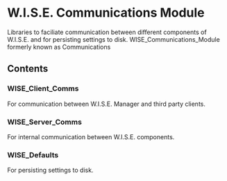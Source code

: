 # W.I.S.E. Communications Module

Libraries to faciliate communication between different components of W.I.S.E. and for persisting settings to disk.
WISE_Communications_Module formerly known as Communications

## Contents

### WISE_Client_Comms
For communication between W.I.S.E. Manager and third party clients.

### WISE_Server_Comms
For internal communication between W.I.S.E. components.

### WISE_Defaults
For persisting settings to disk.

